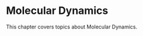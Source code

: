 # Molecular Dynamics

This chapter covers topics about Molecular Dynamics.

```{tableofcontents}
```
